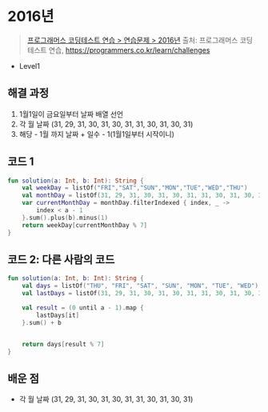 # 2016년

> [프로그래머스 코딩테스트 연습 > 연습문제 > 2016년](https://programmers.co.kr/learn/courses/30/lessons/12901)
> 출처: 프로그래머스 코딩 테스트 연습, https://programmers.co.kr/learn/challenges

- Level1

## 해결 과정

1. 1월1일이 금요일부터 날짜 배열 선언
2. 각 월 날짜 (31, 29, 31, 30, 31, 30, 31, 31, 30, 31, 30, 31)
3. 해당 - 1월 까지 날짜 + 일수 - 1(1월1일부터 시작이니)

## 코드 1

```kotlin
fun solution(a: Int, b: Int): String {
    val weekDay = listOf("FRI","SAT","SUN","MON","TUE","WED","THU")
    val monthDay = listOf(31, 29, 31, 30, 31, 30, 31, 31, 30, 31, 30, 31)
    var currentMonthDay = monthDay.filterIndexed { index, _ ->
        index < a - 1
    }.sum().plus(b).minus(1)
    return weekDay[currentMonthDay % 7]
}
```

## 코드 2: 다른 사람의 코드

```kotlin
fun solution(a: Int, b: Int): String {
    val days = listOf("THU", "FRI", "SAT", "SUN", "MON", "TUE", "WED")
    val lastDays = listOf(31, 29, 31, 30, 31, 30, 31, 31, 30, 31, 30, 31)

    val result = (0 until a - 1).map {
        lastDays[it]
    }.sum() + b


    return days[result % 7]
}
```

## 배운 점

- 각 월 날짜 (31, 29, 31, 30, 31, 30, 31, 31, 30, 31, 30, 31)
